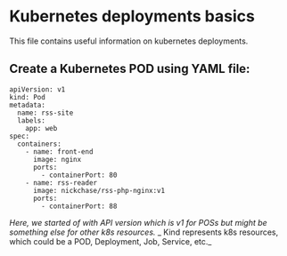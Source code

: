 # Kubernetes deployments basics
This file contains useful information on kubernetes deployments.

## Create a Kubernetes POD using YAML file:

```
apiVersion: v1
kind: Pod
metadata:
  name: rss-site
  labels:
    app: web
spec:
  containers:
    - name: front-end
      image: nginx
      ports:
        - containerPort: 80
    - name: rss-reader
      image: nickchase/rss-php-nginx:v1
      ports:
        - containerPort: 88
```

_Here, we started of with API version which is v1 for POSs but might be something else for other k8s resources._
_ Kind represents k8s resources, which could be a POD, Deployment, Job, Service, etc._



